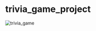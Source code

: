 # trivia_game_project

![trivia_game](https://user-images.githubusercontent.com/90699176/170521946-2e9eeec7-472e-4465-8de3-5763db645c0d.gif)
